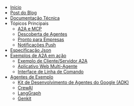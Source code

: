 <!-- docs/_sidebar.md -->

* [Início](/)
* [Post do Blog](https://developers.googleblog.com/en/a2a-a-new-era-of-agent-interoperability/)
* [Documentação Técnica](/documentation.md)
* Tópicos Principais
  * [A2A e MCP](/topics/a2a_and_mcp.md)
  * [Descoberta de Agentes](/topics/agent_discovery.md)
  * [Pronto para Empresas](/topics/enterprise_ready.md)
  * [Notificações Push](/topics/push_notifications.md)
* [Especificação Json](https://github.com/google/A2A/tree/main/specification/json)
* [Exemplos de A2A em ação](https://github.com/google/A2A/tree/main/samples)
  * [Exemplo de Cliente/Servidor A2A](https://github.com/google/A2A/tree/main/samples/python/common)
  * [Aplicativo Web Multi-Agente](https://github.com/google/A2A/tree/main/demo/README.md)
  * [Interface de Linha de Comando](https://github.com/google/A2A/blob/main/samples/python/hosts/cli/README.md)
* [Agentes de Exemplo](https://github.com/google/A2A/tree/main/samples)
  * [Kit de Desenvolvimento de Agentes do Google (ADK)](https://github.com/google/A2A/tree/main/samples/python/agents/google_adk/README.md)
  * [CrewAI](https://github.com/google/A2A/tree/main/samples/python/agents/crewai/README.md)
  * [LangGraph](https://github.com/google/A2A/tree/main/samples/python/agents/langgraph/README.md)
  * [Genkit](https://github.com/google/A2A/tree/main/samples/js/src/agents/README.md) 